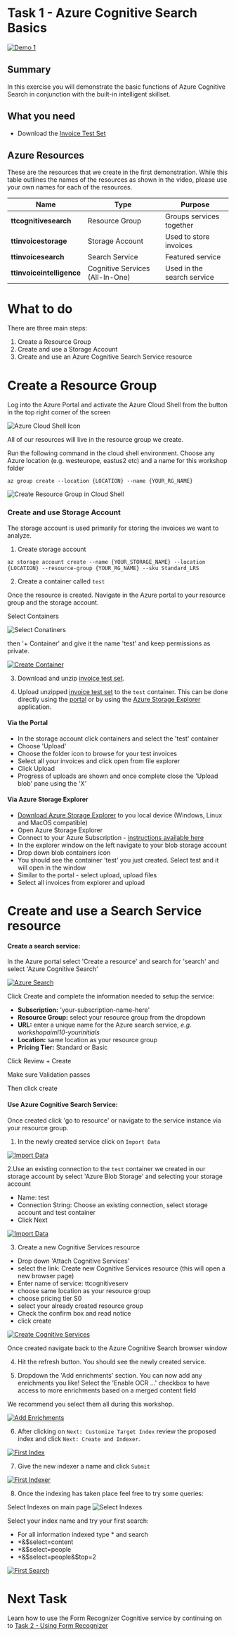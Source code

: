 # Task 1 - Azure Cognitive Search Basics

[![Demo 1](../images/demo1.png)](https://globaleventcdn.blob.core.windows.net/assets/aiml/aiml10/videos/Demo1.mp4 "Demo 1")

## Summary
In this exercise you will demonstrate the basic functions of Azure Cognitive Search in conjunction with the built-in intelligent skillset.


## What you need
- Download the [Invoice Test Set](https://globaleventcdn.blob.core.windows.net/assets/aiml/aiml10/data/test.zip)

## Azure Resources
These are the resources that we create in the first demonstration. While this table outlines the names of the resources as shown in the video, please use your own names for each of the resources.


| Name                       | Type                            | Purpose                    |
| -------------------------- | ------------------------------- | ------------------------- |
| **ttcognitivesearch**     | Resource Group                  | Groups services together   |
| **ttinvoicestorage**      | Storage Account                 | Used to store invoices     |
| **ttinvoicesearch**       | Search Service                  | Featured service           |
| **ttinvoiceintelligence** | Cognitive Services (All-In-One) | Used in the search service |


# What to do

There are three main steps:
1. Create a Resource Group
2. Create and use a Storage Account
3. Create and use an Azure Cognitive Search Service resource


# Create a Resource Group
Log into the Azure Portal and activate the Azure Cloud Shell from the button in the top right corner of the screen

![Azure Cloud Shell Icon](../images/cloud_shell.PNG)

All of our resources will live in the resource group we create.

Run the following command in the cloud shell environment. Choose any Azure location (e.g. westeurope, eastus2 etc) and a name for this workshop folder

```
az group create --location {LOCATION} --name {YOUR_RG_NAME}
```

![Create Resource Group in Cloud Shell](../images/create_resource_group.PNG)

### Create and use Storage Account
The storage account is used primarily for storing the invoices we want to analyze.

1. Create storage account

```
az storage account create --name {YOUR_STORAGE_NAME} --location {LOCATION} --resource-group {YOUR_RG_NAME} --sku Standard_LRS
```

2. Create a container called `test`

Once the resource is created. Navigate in the Azure portal to your resource group and the storage account.

Select Containers

![Select Conatiners](../images/containers.PNG)

then '+ Container' and give it the name 'test' and keep permissions as private.

[![Create Container](../images/create_container.png)](https://docs.microsoft.com/en-us/azure/storage/blobs/storage-quickstart-blobs-portal?WT.mc_id=msignitethetour2019-github-aiml10 "Create Container")

3. Download and unzip [invoice test set](https://globaleventcdn.blob.core.windows.net/assets/aiml/aiml10/data/test.zip).

4. Upload unzipped [invoice test set](https://globaleventcdn.blob.core.windows.net/assets/aiml/aiml10/data/test.zip) to the `test` container. This can be done directly using the [portal](https://docs.microsoft.com/en-us/azure/storage/blobs/storage-quickstart-blobs-portal?WT.mc_id=msignitethetour2019-github-aiml10#upload-a-block-blob) or by using the [Azure Storage Explorer](https://docs.microsoft.com/en-us/azure/vs-azure-tools-storage-explorer-blobs?WT.mc_id=msignitethetour2019-github-aiml10) application.

#### Via the Portal

* In the storage account click containers and select the 'test' container
* Choose 'Upload'
* Choose the folder icon to browse for your test invoices
* Select all your invoices and click open from file explorer
* Click Upload
* Progress of uploads are shown and once complete close the 'Upload blob' pane using the 'X'

#### Via Azure Storage Explorer

* [Download Azure Storage Explorer](https://azure.microsoft.com/en-us/features/storage-explorer/) to you local device (Windows, Linux and MacOS compatible)
* Open Azure Storage Explorer
* Connect to your Azure Subscription - [instructions available here](https://docs.microsoft.com/en-us/azure/vs-azure-tools-storage-manage-with-storage-explorer?tabs=windows#connect-to-a-storage-account-or-service)
* In the explorer window on the left navigate to your blob storage account
* Drop down blob containers icon
* You should see the container 'test' you just created. Select test and it will open in the window
* Similar to the portal - select upload, upload files
* Select all invoices from explorer and upload

# Create and use a Search Service resource

#### Create a search service:
In the Azure portal select 'Create a resource' and search for 'search' and select 'Azure Cognitive Search'

[![Azure Search](../images/azure_search.png)](https://docs.microsoft.com/en-us/azure/search/search-create-service-portal?WT.mc_id=msignitethetour2019-github-aiml10 "Azure Search")

Click Create and complete the information needed to setup the service:
* **Subscription:** 'your-subscription-name-here'
* **Resource Group:** select your resource group from the dropdown
* **URL:** enter a unique name for the Azure search service, *e.g. workshopaiml10-yourinitials*
* **Location:** same location as your resource group
* **Pricing Tier:** Standard or Basic

Click Review + Create

Make sure Validation passes

Then click create

#### Use Azure Cognitive Search Service:

Once created click 'go to resource' or navigate to the service instance via your resource group.

1. In the newly created service click on `Import Data`

[![Import Data](../images/import_data.png)](https://docs.microsoft.com/en-us/azure/search/cognitive-search-quickstart-blob?WT.mc_id=msignitethetour2019-github-aiml10#create-the-enrichment-pipeline "Import Data")

2.Use an existing connection to the `test` container we created in our storage account by select 'Azure Blob Storage' and selecting your storage account

* Name: test
* Connection String: Choose an existing connection, select storage account and test container
* Click Next

[![Import Data](../images/connect_data.png)](https://docs.microsoft.com/en-us/azure/search/cognitive-search-quickstart-blob?WT.mc_id=msignitethetour2019-github-aiml10#step-1-create-a-data-source "Import Data")

3. Create a new Cognitive Services resource

* Drop down 'Attach Cognitive Services'
* select the link: Create new Cognitive Services resource (this will open a new browser page)
* Enter name of service: ttcognitiveserv
* choose same location as your resource group
* choose pricing tier S0
* select your already created resource group
* Check the confirm box and read notice
* click create

[![Create Cognitive Services](../images/attach_cognitive_svcs.png)](https://docs.microsoft.com/en-us/azure/search/cognitive-search-quickstart-blob?WT.mc_id=msignitethetour2019-github-aiml10#step-2-add-cognitive-skills "Create Cognitive Services")

Once created navigate back to the Azure Cognitive Search browser window

4. Hit the refresh button. You should see the newly created service. 

5. Dropdown the 'Add enrichments' section. You can now add any enrichments you like! Select the 'Enable OCR ...' checkbox to have access to more enrichments based on a merged content field

We recommend you select them all during this workshop.

[![Add Enrichments](../images/add_enrichments.png)](https://docs.microsoft.com/en-us/azure/search/cognitive-search-quickstart-blob?WT.mc_id=msignitethetour2019-github-aiml10#step-2-add-cognitive-skills "Add Enrichments")

6. After clicking on `Next: Customize Target Index` review the proposed index and click `Next: Create and Indexer`.

[![First Index](../images/first_index.png)](https://docs.microsoft.com/en-us/azure/search/cognitive-search-quickstart-blob?WT.mc_id=msignitethetour2019-github-aiml10#step-3-configure-the-index "First Index")

7. Give the new indexer a name and click `Submit`

[![First Indexer](../images/first_indexer.png)](https://docs.microsoft.com/en-us/azure/search/cognitive-search-quickstart-blob?WT.mc_id=msignitethetour2019-github-aiml10#step-4-configure-the-indexer "First Indexer")

8. Once the indexing has taken place feel free to try some queries:

Select Indexes on main page
![Select Indexes](../images/indexers.PNG)

Select your index name and try your first search:
* For all information indexed type * and search
* *&$select=content
* *&$select=people
* *&$select=people&$top=2

[![First Search](../images/first_search.png)](https://docs.microsoft.com/en-us/azure/search/cognitive-search-quickstart-blob?WT.mc_id=msignitethetour2019-github-aiml10#query-in-search-explorer "First Search")

# Next Task
Learn how to use the Form Recognizer Cognitive service by continuing on to [Task 2 - Using Form Recognizer](workshop-task2.md)